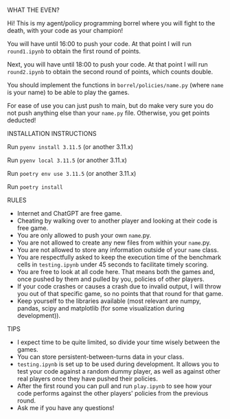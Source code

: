 WHAT THE EVEN?

Hi! This is my agent/policy programming borrel where you will fight to the death, with your code as your champion!

You will have until 16:00 to push your code. At that point I will run `round1.ipynb` to obtain the first round of points.

Next, you will have until 18:00 to push your code. At that point I will run `round2.ipynb` to obtain the second round of points, which counts double.

You should implement the functions in `borrel/policies/name.py` (where `name` is your name) to be able to play the games.

For ease of use you can just push to main, but do make very sure you do not push anything else than your `name.py` file. Otherwise, you get points deducted!

INSTALLATION INSTRUCTIONS

Run `pyenv install 3.11.5` (or another 3.11.x)

Run `pyenv local 3.11.5` (or another 3.11.x)

Run `poetry env use 3.11.5` (or another 3.11.x)

Run `poetry install`

RULES

- Internet and ChatGPT are free game.
- Cheating by walking over to another player and looking at their code is free game.
- You are only allowed to push your own `name`.py.
- You are not allowed to create any new files from within your `name`.py.
- You are not allowed to store any information outside of your `name` class.
- You are respectfully asked to keep the execution time of the benchmark cells in `testing.ipynb` under 45 seconds to facilitate timely scoring.
- You are free to look at all code here. That means both the games and, once pushed by them and pulled by you, policies of other players.
- If your code crashes or causes a crash due to invalid output, I will throw you out of that specific game, so no points that that round for that game.
- Keep yourself to the libraries available (most relevant are numpy, pandas, scipy and matplotlib (for some visualization during development)).

TIPS

- I expect time to be quite limited, so divide your time wisely between the games.
- You can store persistent-between-turns data in your class.
- `testing.ipynb` is set up to be used during development. It allows you to test your code against a random dummy player, as well as against other real players once they have pushed their policies.
- After the first round you can pull and run `play.ipynb` to see how your code performs against the other players' policies from the previous round.
- Ask me if you have any questions!
